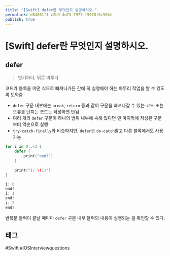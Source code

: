 ```yaml
---
title: "[Swift] defer란 무엇인지 설명하시오."
permalink: d84661f1-c2b9-4d73-7977-f5678f0c90b1
publish: true
---
```


# \[Swift] defer란 무엇인지 설명하시오.

## defer

> 연기하다, 뒤로 미루다

코드가 블록을 어떤 식으로 빠져나가든 간에 꼭 실행해야 하는 마무리 작업을 할 수 있도록 도와줌

- `defer` 구문 내부에는 `break`, `return` 등과 같이 구문을 빠져나갈 수 있는 코드 또는 오류를 던지는 코드는 작성하면 안됨
- 여러 개의 `defer` 구문이 하나의 범위 내부에 속해 있다면 맨 마지막에 작성된 구문부터 역순으로 실행
- `try-catch-finally`와 비슷하지만, `defer`는 `do-catch`말고 다른 블록에서도 사용 가능

```swift
for i in 0..<3 {
    defer {
        print("end!")
    }
    
    print("i: \(i)")
}
```

```swift
i: 0
end!
i: 1
end!
i: 2
end!
```

반복문 블럭이 끝날 때마다 `defer` 구문 내부 블럭의 내용이 실행되는 걸 확인할 수 있다.

## 태그

#Swift #iOSInterviewquestions